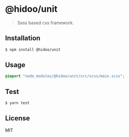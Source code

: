 # @hidoo/unit

> Sass based css framework.

## Installation

```sh
$ npm install @hidoo/unit
```

## Usage

```scss
@import "node_modules/@hidoo/unit/src/scss/main.scss";
```

## Test

```sh
$ yarn test
```

## License

MIT

